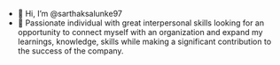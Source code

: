 - 👋 Hi, I’m @sarthaksalunke97
- 👀 Passionate individual with great interpersonal skills looking for an opportunity to connect myself with an
organization and expand my learnings, knowledge, skills while making a significant contribution to the
success of the company.

<!---
sarthaksalunke97/sarthaksalunke97 is a ✨ special ✨ repository because its `README.md` (this file) appears on your GitHub profile.
You can click the Preview link to take a look at your changes.
--->
